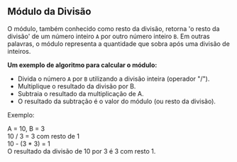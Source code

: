 ## Módulo da Divisão ##

O módulo, também conhecido como resto da divisão, retorna 'o resto da divisão' de um número inteiro `A` por outro número inteiro `B`. Em outras palavras, o módulo representa a quantidade que sobra após uma divisão de inteiros.

**Um exemplo de algoritmo para calcular o módulo:**

* Divida o número `A` por `B` utilizando a divisão inteira (operador "/").
* Multiplique o resultado da divisão por B.
* Subtraia o resultado da multiplicação de A.
* O resultado da subtração é o valor do módulo (ou resto da divisão).


<p>Exemplo:<p>
    A = 10, B = 3<br>
    10 / 3 = 3 com resto de 1<br>
    10 - (3 * 3) = 1<br>
    O resultado da divisão de 10 por 3 é 3 com resto 1.<br>
<p>